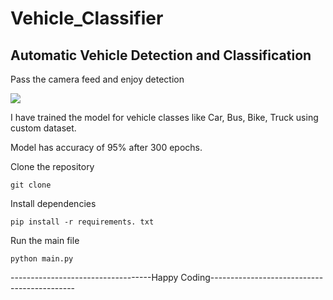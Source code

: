 # Vehicle_Classifier
## Automatic Vehicle Detection and Classification

Pass the camera feed and enjoy detection 


![](https://github.com/mdhamid160/Vehicle_Classifier/blob/main/car.gif)

I have trained the model for vehicle classes like Car, Bus, Bike, Truck using custom dataset.

Model has accuracy of 95% after 300 epochs.

Clone the repository 

```
git clone 
```
Install dependencies 

```
pip install -r requirements. txt
```

Run the main file 

```
python main.py
```

-----------------------------------Happy Coding--------------------------------------------

